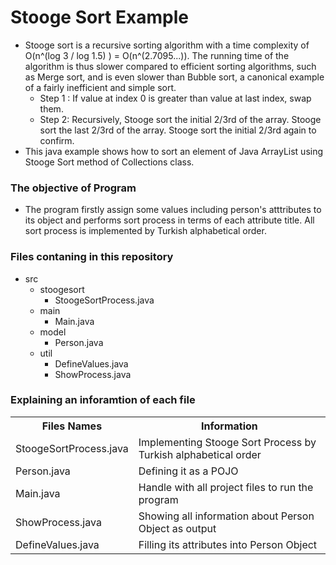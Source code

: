 <h1>Stooge Sort Example</h1>

<ul>
  <li>Stooge sort is a recursive sorting algorithm with a time complexity of O(n^(log 3 / log 1.5) ) = O(n^(2.7095...)). The running time of the algorithm is thus slower compared to efficient sorting algorithms, such as Merge sort, and is even slower than Bubble sort, a canonical example of a fairly inefficient and simple sort.
      <ul>
        <li>Step 1 : If value at index 0 is greater than value at last index, swap them.</li>
        <li>Step 2:  Recursively, 
           </ol>Stooge sort the initial 2/3rd of the array.</ol>
           </ol>Stooge sort the last 2/3rd of the array.</ol>
           </ol>Stooge sort the initial 2/3rd again to confirm.</ol>
        </li>     
      </ul>
  </li>
  <li>This java example shows how to sort an element of Java ArrayList using Stooge Sort method of Collections class.</li>
</ul>

<h3>The objective of Program</h3>
<ul>
  <li>The program firstly assign some values including person's atttributes to its object and performs sort process in terms of each attribute title. All sort process is implemented by Turkish alphabetical order.</li>
</ul>


<h3>Files contaning in this repository</h3>
<ul>
  <li>src
    <ul>
      <li>stoogesort
        <ul>
          <li>StoogeSortProcess.java</li>
        </ul>
      </li>
      <li>main
        <ul>
          <li>Main.java</li>
        </ul>
      </li>
      <li>model
        <ul>
          <li>Person.java</li>
        </ul>
      </li>
      <li>util
        <ul>
          <li>DefineValues.java</li>
          <li>ShowProcess.java</li>
        </ul>
      </li>
    </ul>
  </li>
</ul>

<h3>Explaining an inforamtion of each file</h3>

<table>
  <tr>
    <th>Files Names</th>
    <th>Information</th>
  </tr>
  <tr>
    <td>StoogeSortProcess.java</td>
    <td>Implementing Stooge Sort Process by Turkish alphabetical order</td>
  </tr>
  <tr>
    <td>Person.java</td>
    <td>Defining it as a POJO</td>
  </tr>
  <tr>
    <td>Main.java</td>
    <td>Handle with all project files to run the program</td>
  </tr>
  <tr>
    <td>ShowProcess.java</td>
    <td>Showing all information about Person Object as output </td>
  </tr>
  <tr>
    <td>DefineValues.java</td>
    <td>Filling its attributes into Person Object</td>
  </tr>
</table>
